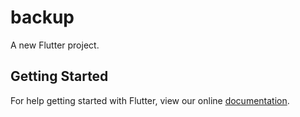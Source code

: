 # backup

A new Flutter project.

## Getting Started

For help getting started with Flutter, view our online
[documentation](https://flutter.io/).
